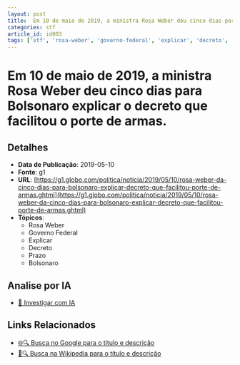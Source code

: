 ```yaml
---
layout: post
title:  Em 10 de maio de 2019, a ministra Rosa Weber deu cinco dias para Bolsonaro explicar o decreto que facilitou o porte de armas.
categories: stf
article_id: id003
tags: ['stf', 'rosa-weber', 'governo-federal', 'explicar', 'decreto', 'prazo', 'bolsonaro']
---
```


# Em 10 de maio de 2019, a ministra Rosa Weber deu cinco dias para Bolsonaro explicar o decreto que facilitou o porte de armas.

## Detalhes
- **Data de Publicação**: 2019-05-10
- **Fonte**: g1
- **URL**: [https://g1.globo.com/politica/noticia/2019/05/10/rosa-weber-da-cinco-dias-para-bolsonaro-explicar-decreto-que-facilitou-porte-de-armas.ghtml](https://g1.globo.com/politica/noticia/2019/05/10/rosa-weber-da-cinco-dias-para-bolsonaro-explicar-decreto-que-facilitou-porte-de-armas.ghtml)
- **Tópicos**:
  - Rosa Weber
  - Governo Federal
  - Explicar
  - Decreto
  - Prazo
  - Bolsonaro

## Analise por IA
- [🤖 Investigar com IA](https://www.perplexity.ai/search?q=%22not%C3%ADcia%20artigo%20Brasil%22%20Em%2010%20de%20maio%20de%202019%2C%20a%20ministra%20Rosa%20Weber%20deu%20cinco%20dias%20para%20Bolsonaro%20explicar%20o%20decreto%20que%20facilitou%20o%20porte%20de%20armas.%20g1%202019-05-10)

## Links Relacionados
- [🌐🔍 Busca no Google para o título e descrição](https://www.google.com/search?q=%22not%C3%ADcia%20artigo%20Brasil%22%20Em%2010%20de%20maio%20de%202019%2C%20a%20ministra%20Rosa%20Weber%20deu%20cinco%20dias%20para%20Bolsonaro%20explicar%20o%20decreto%20que%20facilitou%20o%20porte%20de%20armas.%20g1%202019-05-10)
- [📖🔍 Busca na Wikipedia para o título e descrição](https://pt.wikipedia.org/w/index.php?search=%22not%C3%ADcia%20artigo%20Brasil%22%20Em%2010%20de%20maio%20de%202019%2C%20a%20ministra%20Rosa%20Weber%20deu%20cinco%20dias%20para%20Bolsonaro%20explicar%20o%20decreto%20que%20facilitou%20o%20porte%20de%20armas.%20g1%202019-05-10)

